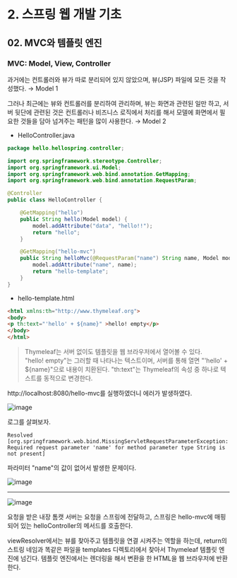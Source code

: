 # 2. 스프링 웹 개발 기초
## 02. MVC와 템플릿 엔진
### MVC: Model, View, Controller
과거에는 컨트롤러와 뷰가 따로 분리되어 있지 않았으며, 뷰(JSP) 파일에 모든 것을 작성했다. → Model 1

그러나 최근에는 뷰와 컨트롤러를 분리하여 관리하며, 뷰는 화면과 관련된 일만 하고, 
서버 뒷단에 관련된 것은 컨트롤러나 비즈니스 로직에서 처리를 해서 모델에 화면에서 필요한 것들을 담아 넘겨주는 패턴을 많이 사용한다. → Model 2

- HelloController.java
```java
package hello.hellospring.controller;

import org.springframework.stereotype.Controller;
import org.springframework.ui.Model;
import org.springframework.web.bind.annotation.GetMapping;
import org.springframework.web.bind.annotation.RequestParam;

@Controller
public class HelloController {

    @GetMapping("hello")
    public String hello(Model model) {
        model.addAttribute("data", "hello!!");
        return "hello";
    }

    @GetMapping("hello-mvc")
    public String helloMvc(@RequestParam("name") String name, Model model) {
        model.addAttribute("name", name);
        return "hello-template";
    }
}
```
- hello-template.html
```html
<html xmlns:th="http://www.thymeleaf.org">
<body>
<p th:text="'hello' + ${name}" >hello! empty</p>
</body>
</html>
```
> Thymeleaf는 서버 없이도 템플릿을 웹 브라우저에서 열어볼 수 있다.   
> "hello! empty"는 그러할 때 나타나는 텍스트이며, 서버를 통해 열면 "'hello' + ${name}"으로 내용이 치환된다.
> "th:text"는 Thymeleaf의 속성 중 하나로 텍스트를 동적으로 변경한다.

http://localhost:8080/hello-mvc를 실행하였더니 에러가 발생하였다.

![image](https://github.com/GYUNGAEEEE/inflearn-Spring/assets/158580466/c472bdd3-51a3-4e1f-a680-9b0e79597e49)

로그를 살펴보자.
```
Resolved [org.springframework.web.bind.MissingServletRequestParameterException: Required request parameter 'name' for method parameter type String is not present]
```
파라미터 "name"의 값이 없어서 발생한 문제이다.

![image](https://github.com/GYUNGAEEEE/inflearn-Spring/assets/158580466/a402be91-7152-40c3-8283-b46d75ed661a)
***
![image](https://github.com/GYUNGAEEEE/inflearn-Spring/assets/158580466/125c7259-fb21-42b6-8742-4c9b906bc4e4)

요청을 받은 내장 톰캣 서버는 요청을 스프링에 전달하고,
스프링은 hello-mvc에 매핑되어 있는 helloController의 메서드를 호출한다.

viewResolver에서는 뷰를 찾아주고 템플릿을 연결 시켜주는 역할을 하는데, 
return의 스트링 네임과 똑같은 파일을 templates 디렉토리에서 찾아서
Thymeleaf 템플릿 엔진에 넘긴다. 템플릿 엔진에서는 렌더링을 해서 변환을 한 HTML을 웹 브라우저에 반환한다.
